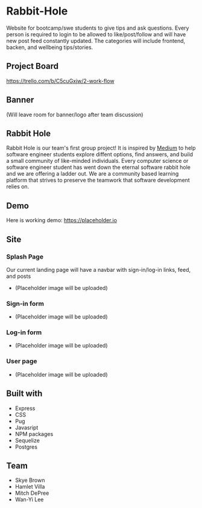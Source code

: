 # Rabbit-Hole
Website for bootcamp/swe students to give tips and ask questions. Every person is required to login to be allowed to like/post/follow and will have new post feed constantly updated. The categories will include frontend, backen, and wellbeing tips/stories.

## Project Board
https://trello.com/b/C5cuGxjw/2-work-flow

## Banner
(Will leave room for banner/logo after team discussion)

## Rabbit Hole 
Rabbit Hole is our team's first group project! It is inspired by [Medium](https://medium.com/) to help software engineer students explore diffent options, find answers, and build a small community of like-minded individuals. Every computer science or software engineer student has went down the eternal software rabbit hole and we are offering a ladder out. We are a community based learning platform that strives to preserve the teamwork that software development relies on.


## Demo
Here is working demo: https://placeholder.io

## Site

### Splash Page
Our current landing page will have a navbar with sign-in/log-in links, feed, and posts
- (Placeholder image will be uploaded)

### Sign-in form
- (Placeholder image will be uploaded)

### Log-in form
- (Placeholder image will be uploaded)

### User page
- (Placeholder image will be uploaded)

## Built with
- Express
- CSS
- Pug
- Javasript
- NPM packages
- Sequelize
- Postgres

## Team
- Skye Brown
- Hamlet Villa
- Mitch DePree
- Wan-Yi Lee
